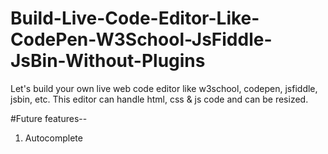 # Build-Live-Code-Editor-Like-CodePen-W3School-JsFiddle-JsBin-Without-Plugins
Let's build your own live web code editor like w3school, codepen, jsfiddle, jsbin, etc. This editor can handle html, css &amp; js code and can be resized.


#Future features--
1. Autocomplete

